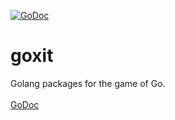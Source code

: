 [![GoDoc](https://godoc.org/github.com/gosharplite/goxit?status.svg)](https://godoc.org/github.com/gosharplite/goxit)

# goxit
Golang packages for the game of Go.<br>
<br>
[GoDoc](https://godoc.org/github.com/gosharplite/goxit)
